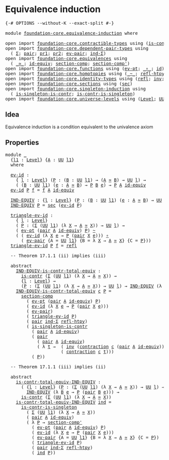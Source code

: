 # Equivalence induction

<pre class="Agda"><a id="34" class="Symbol">{-#</a> <a id="38" class="Keyword">OPTIONS</a> <a id="46" class="Pragma">--without-K</a> <a id="58" class="Pragma">--exact-split</a> <a id="72" class="Symbol">#-}</a>

<a id="77" class="Keyword">module</a> <a id="84" href="foundation-core.equivalence-induction.html" class="Module">foundation-core.equivalence-induction</a> <a id="122" class="Keyword">where</a>

<a id="129" class="Keyword">open</a> <a id="134" class="Keyword">import</a> <a id="141" href="foundation-core.contractible-types.html" class="Module">foundation-core.contractible-types</a> <a id="176" class="Keyword">using</a> <a id="182" class="Symbol">(</a><a id="183" href="foundation-core.contractible-types.html#992" class="Function">is-contr</a><a id="191" class="Symbol">;</a> <a id="193" href="foundation-core.contractible-types.html#1427" class="Function">contraction</a><a id="204" class="Symbol">)</a>
<a id="206" class="Keyword">open</a> <a id="211" class="Keyword">import</a> <a id="218" href="foundation-core.dependent-pair-types.html" class="Module">foundation-core.dependent-pair-types</a> <a id="255" class="Keyword">using</a>
  <a id="263" class="Symbol">(</a> <a id="265" href="foundation-core.dependent-pair-types.html#502" class="Record">Σ</a><a id="266" class="Symbol">;</a> <a id="268" href="foundation-core.dependent-pair-types.html#575" class="InductiveConstructor">pair</a><a id="272" class="Symbol">;</a> <a id="274" href="foundation-core.dependent-pair-types.html#592" class="Field">pr1</a><a id="277" class="Symbol">;</a> <a id="279" href="foundation-core.dependent-pair-types.html#604" class="Field">pr2</a><a id="282" class="Symbol">;</a> <a id="284" href="foundation-core.dependent-pair-types.html#853" class="Function">ev-pair</a><a id="291" class="Symbol">;</a> <a id="293" href="foundation-core.dependent-pair-types.html#687" class="Function">ind-Σ</a><a id="298" class="Symbol">)</a>
<a id="300" class="Keyword">open</a> <a id="305" class="Keyword">import</a> <a id="312" href="foundation-core.equivalences.html" class="Module">foundation-core.equivalences</a> <a id="341" class="Keyword">using</a>
  <a id="349" class="Symbol">(</a> <a id="351" href="foundation-core.equivalences.html#1607" class="Function Operator">_≃_</a><a id="354" class="Symbol">;</a> <a id="356" href="foundation-core.equivalences.html#2480" class="Function">id-equiv</a><a id="364" class="Symbol">;</a> <a id="366" href="foundation-core.equivalences.html#6162" class="Function">section-comp</a><a id="378" class="Symbol">;</a> <a id="380" href="foundation-core.equivalences.html#6335" class="Function">section-comp&#39;</a><a id="393" class="Symbol">)</a>
<a id="395" class="Keyword">open</a> <a id="400" class="Keyword">import</a> <a id="407" href="foundation-core.functions.html" class="Module">foundation-core.functions</a> <a id="433" class="Keyword">using</a> <a id="439" class="Symbol">(</a><a id="440" href="foundation-core.functions.html#622" class="Function">ev-pt</a><a id="445" class="Symbol">;</a> <a id="447" href="foundation-core.functions.html#407" class="Function Operator">_∘_</a><a id="450" class="Symbol">;</a> <a id="452" href="foundation-core.functions.html#309" class="Function">id</a><a id="454" class="Symbol">)</a>
<a id="456" class="Keyword">open</a> <a id="461" class="Keyword">import</a> <a id="468" href="foundation-core.homotopies.html" class="Module">foundation-core.homotopies</a> <a id="495" class="Keyword">using</a> <a id="501" class="Symbol">(</a><a id="502" href="foundation-core.homotopies.html#467" class="Function Operator">_~_</a><a id="505" class="Symbol">;</a> <a id="507" href="foundation-core.homotopies.html#632" class="Function">refl-htpy</a><a id="516" class="Symbol">)</a>
<a id="518" class="Keyword">open</a> <a id="523" class="Keyword">import</a> <a id="530" href="foundation-core.identity-types.html" class="Module">foundation-core.identity-types</a> <a id="561" class="Keyword">using</a> <a id="567" class="Symbol">(</a><a id="568" href="foundation-core.identity-types.html#694" class="InductiveConstructor">refl</a><a id="572" class="Symbol">;</a> <a id="574" href="foundation-core.identity-types.html#1552" class="Function">inv</a><a id="577" class="Symbol">;</a> <a id="579" href="foundation-core.identity-types.html#1239" class="Function Operator">_∙_</a><a id="582" class="Symbol">)</a>
<a id="584" class="Keyword">open</a> <a id="589" class="Keyword">import</a> <a id="596" href="foundation-core.sections.html" class="Module">foundation-core.sections</a> <a id="621" class="Keyword">using</a> <a id="627" class="Symbol">(</a><a id="628" href="foundation-core.sections.html#521" class="Function">sec</a><a id="631" class="Symbol">)</a>
<a id="633" class="Keyword">open</a> <a id="638" class="Keyword">import</a> <a id="645" href="foundation-core.singleton-induction.html" class="Module">foundation-core.singleton-induction</a> <a id="681" class="Keyword">using</a>
  <a id="689" class="Symbol">(</a> <a id="691" href="foundation-core.singleton-induction.html#2039" class="Function">is-singleton-is-contr</a><a id="712" class="Symbol">;</a> <a id="714" href="foundation-core.singleton-induction.html#2563" class="Function">is-contr-is-singleton</a><a id="735" class="Symbol">)</a>
<a id="737" class="Keyword">open</a> <a id="742" class="Keyword">import</a> <a id="749" href="foundation-core.universe-levels.html" class="Module">foundation-core.universe-levels</a> <a id="781" class="Keyword">using</a> <a id="787" class="Symbol">(</a><a id="788" href="Agda.Primitive.html#597" class="Postulate">Level</a><a id="793" class="Symbol">;</a> <a id="795" href="foundation-core.universe-levels.html#222" class="Primitive">UU</a><a id="797" class="Symbol">)</a>
</pre>
## Idea

Equivalence induction is a condition equivalent to the univalence axiom

## Properties

<pre class="Agda"><a id="909" class="Keyword">module</a> <a id="916" href="foundation-core.equivalence-induction.html#916" class="Module">_</a>
  <a id="920" class="Symbol">{</a><a id="921" href="foundation-core.equivalence-induction.html#921" class="Bound">l1</a> <a id="924" class="Symbol">:</a> <a id="926" href="Agda.Primitive.html#597" class="Postulate">Level</a><a id="931" class="Symbol">}</a> <a id="933" class="Symbol">{</a><a id="934" href="foundation-core.equivalence-induction.html#934" class="Bound">A</a> <a id="936" class="Symbol">:</a> <a id="938" href="foundation-core.universe-levels.html#222" class="Primitive">UU</a> <a id="941" href="foundation-core.equivalence-induction.html#921" class="Bound">l1</a><a id="943" class="Symbol">}</a>
  <a id="947" class="Keyword">where</a>

  <a id="956" href="foundation-core.equivalence-induction.html#956" class="Function">ev-id</a> <a id="962" class="Symbol">:</a>
    <a id="968" class="Symbol">{</a> <a id="970" href="foundation-core.equivalence-induction.html#970" class="Bound">l</a> <a id="972" class="Symbol">:</a> <a id="974" href="Agda.Primitive.html#597" class="Postulate">Level</a><a id="979" class="Symbol">}</a> <a id="981" class="Symbol">(</a><a id="982" href="foundation-core.equivalence-induction.html#982" class="Bound">P</a> <a id="984" class="Symbol">:</a> <a id="986" class="Symbol">(</a><a id="987" href="foundation-core.equivalence-induction.html#987" class="Bound">B</a> <a id="989" class="Symbol">:</a> <a id="991" href="foundation-core.universe-levels.html#222" class="Primitive">UU</a> <a id="994" href="foundation-core.equivalence-induction.html#921" class="Bound">l1</a><a id="996" class="Symbol">)</a> <a id="998" class="Symbol">→</a> <a id="1000" class="Symbol">(</a><a id="1001" href="foundation-core.equivalence-induction.html#934" class="Bound">A</a> <a id="1003" href="foundation-core.equivalences.html#1607" class="Function Operator">≃</a> <a id="1005" href="foundation-core.equivalence-induction.html#987" class="Bound">B</a><a id="1006" class="Symbol">)</a> <a id="1008" class="Symbol">→</a> <a id="1010" href="foundation-core.universe-levels.html#222" class="Primitive">UU</a> <a id="1013" href="foundation-core.equivalence-induction.html#970" class="Bound">l</a><a id="1014" class="Symbol">)</a> <a id="1016" class="Symbol">→</a>
    <a id="1022" class="Symbol">(</a> <a id="1024" class="Symbol">(</a><a id="1025" href="foundation-core.equivalence-induction.html#1025" class="Bound">B</a> <a id="1027" class="Symbol">:</a> <a id="1029" href="foundation-core.universe-levels.html#222" class="Primitive">UU</a> <a id="1032" href="foundation-core.equivalence-induction.html#921" class="Bound">l1</a><a id="1034" class="Symbol">)</a> <a id="1036" class="Symbol">(</a><a id="1037" href="foundation-core.equivalence-induction.html#1037" class="Bound">e</a> <a id="1039" class="Symbol">:</a> <a id="1041" href="foundation-core.equivalence-induction.html#934" class="Bound">A</a> <a id="1043" href="foundation-core.equivalences.html#1607" class="Function Operator">≃</a> <a id="1045" href="foundation-core.equivalence-induction.html#1025" class="Bound">B</a><a id="1046" class="Symbol">)</a> <a id="1048" class="Symbol">→</a> <a id="1050" href="foundation-core.equivalence-induction.html#982" class="Bound">P</a> <a id="1052" href="foundation-core.equivalence-induction.html#1025" class="Bound">B</a> <a id="1054" href="foundation-core.equivalence-induction.html#1037" class="Bound">e</a><a id="1055" class="Symbol">)</a> <a id="1057" class="Symbol">→</a> <a id="1059" href="foundation-core.equivalence-induction.html#982" class="Bound">P</a> <a id="1061" href="foundation-core.equivalence-induction.html#934" class="Bound">A</a> <a id="1063" href="foundation-core.equivalences.html#2480" class="Function">id-equiv</a>
  <a id="1074" href="foundation-core.equivalence-induction.html#956" class="Function">ev-id</a> <a id="1080" href="foundation-core.equivalence-induction.html#1080" class="Bound">P</a> <a id="1082" href="foundation-core.equivalence-induction.html#1082" class="Bound">f</a> <a id="1084" class="Symbol">=</a> <a id="1086" href="foundation-core.equivalence-induction.html#1082" class="Bound">f</a> <a id="1088" href="foundation-core.equivalence-induction.html#934" class="Bound">A</a> <a id="1090" href="foundation-core.equivalences.html#2480" class="Function">id-equiv</a>
  
  <a id="1104" href="foundation-core.equivalence-induction.html#1104" class="Function">IND-EQUIV</a> <a id="1114" class="Symbol">:</a> <a id="1116" class="Symbol">{</a><a id="1117" href="foundation-core.equivalence-induction.html#1117" class="Bound">l</a> <a id="1119" class="Symbol">:</a> <a id="1121" href="Agda.Primitive.html#597" class="Postulate">Level</a><a id="1126" class="Symbol">}</a> <a id="1128" class="Symbol">(</a><a id="1129" href="foundation-core.equivalence-induction.html#1129" class="Bound">P</a> <a id="1131" class="Symbol">:</a> <a id="1133" class="Symbol">(</a><a id="1134" href="foundation-core.equivalence-induction.html#1134" class="Bound">B</a> <a id="1136" class="Symbol">:</a> <a id="1138" href="foundation-core.universe-levels.html#222" class="Primitive">UU</a> <a id="1141" href="foundation-core.equivalence-induction.html#921" class="Bound">l1</a><a id="1143" class="Symbol">)</a> <a id="1145" class="Symbol">(</a><a id="1146" href="foundation-core.equivalence-induction.html#1146" class="Bound">e</a> <a id="1148" class="Symbol">:</a> <a id="1150" href="foundation-core.equivalence-induction.html#934" class="Bound">A</a> <a id="1152" href="foundation-core.equivalences.html#1607" class="Function Operator">≃</a> <a id="1154" href="foundation-core.equivalence-induction.html#1134" class="Bound">B</a><a id="1155" class="Symbol">)</a> <a id="1157" class="Symbol">→</a> <a id="1159" href="foundation-core.universe-levels.html#222" class="Primitive">UU</a> <a id="1162" href="foundation-core.equivalence-induction.html#1117" class="Bound">l</a><a id="1163" class="Symbol">)</a> <a id="1165" class="Symbol">→</a> <a id="1167" href="foundation-core.universe-levels.html#222" class="Primitive">UU</a> <a id="1170" class="Symbol">_</a>
  <a id="1174" href="foundation-core.equivalence-induction.html#1104" class="Function">IND-EQUIV</a> <a id="1184" href="foundation-core.equivalence-induction.html#1184" class="Bound">P</a> <a id="1186" class="Symbol">=</a> <a id="1188" href="foundation-core.sections.html#521" class="Function">sec</a> <a id="1192" class="Symbol">(</a><a id="1193" href="foundation-core.equivalence-induction.html#956" class="Function">ev-id</a> <a id="1199" href="foundation-core.equivalence-induction.html#1184" class="Bound">P</a><a id="1200" class="Symbol">)</a>
  
  <a id="1207" href="foundation-core.equivalence-induction.html#1207" class="Function">triangle-ev-id</a> <a id="1222" class="Symbol">:</a>
    <a id="1228" class="Symbol">{</a> <a id="1230" href="foundation-core.equivalence-induction.html#1230" class="Bound">l</a> <a id="1232" class="Symbol">:</a> <a id="1234" href="Agda.Primitive.html#597" class="Postulate">Level</a><a id="1239" class="Symbol">}</a>
    <a id="1245" class="Symbol">(</a> <a id="1247" href="foundation-core.equivalence-induction.html#1247" class="Bound">P</a> <a id="1249" class="Symbol">:</a> <a id="1251" class="Symbol">(</a><a id="1252" href="foundation-core.dependent-pair-types.html#502" class="Record">Σ</a> <a id="1254" class="Symbol">(</a><a id="1255" href="foundation-core.universe-levels.html#222" class="Primitive">UU</a> <a id="1258" href="foundation-core.equivalence-induction.html#921" class="Bound">l1</a><a id="1260" class="Symbol">)</a> <a id="1262" class="Symbol">(λ</a> <a id="1265" href="foundation-core.equivalence-induction.html#1265" class="Bound">X</a> <a id="1267" class="Symbol">→</a> <a id="1269" href="foundation-core.equivalence-induction.html#934" class="Bound">A</a> <a id="1271" href="foundation-core.equivalences.html#1607" class="Function Operator">≃</a> <a id="1273" href="foundation-core.equivalence-induction.html#1265" class="Bound">X</a><a id="1274" class="Symbol">))</a> <a id="1277" class="Symbol">→</a> <a id="1279" href="foundation-core.universe-levels.html#222" class="Primitive">UU</a> <a id="1282" href="foundation-core.equivalence-induction.html#1230" class="Bound">l</a><a id="1283" class="Symbol">)</a> <a id="1285" class="Symbol">→</a>
    <a id="1291" class="Symbol">(</a> <a id="1293" href="foundation-core.functions.html#622" class="Function">ev-pt</a> <a id="1299" class="Symbol">(</a><a id="1300" href="foundation-core.dependent-pair-types.html#575" class="InductiveConstructor">pair</a> <a id="1305" href="foundation-core.equivalence-induction.html#934" class="Bound">A</a> <a id="1307" href="foundation-core.equivalences.html#2480" class="Function">id-equiv</a><a id="1315" class="Symbol">)</a> <a id="1317" href="foundation-core.equivalence-induction.html#1247" class="Bound">P</a><a id="1318" class="Symbol">)</a> <a id="1320" href="foundation-core.homotopies.html#467" class="Function Operator">~</a>
    <a id="1326" class="Symbol">(</a> <a id="1328" class="Symbol">(</a> <a id="1330" href="foundation-core.equivalence-induction.html#956" class="Function">ev-id</a> <a id="1336" class="Symbol">(λ</a> <a id="1339" href="foundation-core.equivalence-induction.html#1339" class="Bound">X</a> <a id="1341" href="foundation-core.equivalence-induction.html#1341" class="Bound">e</a> <a id="1343" class="Symbol">→</a> <a id="1345" href="foundation-core.equivalence-induction.html#1247" class="Bound">P</a> <a id="1347" class="Symbol">(</a><a id="1348" href="foundation-core.dependent-pair-types.html#575" class="InductiveConstructor">pair</a> <a id="1353" href="foundation-core.equivalence-induction.html#1339" class="Bound">X</a> <a id="1355" href="foundation-core.equivalence-induction.html#1341" class="Bound">e</a><a id="1356" class="Symbol">)))</a> <a id="1360" href="foundation-core.functions.html#407" class="Function Operator">∘</a>
      <a id="1368" class="Symbol">(</a> <a id="1370" href="foundation-core.dependent-pair-types.html#853" class="Function">ev-pair</a> <a id="1378" class="Symbol">{</a><a id="1379" class="Argument">A</a> <a id="1381" class="Symbol">=</a> <a id="1383" href="foundation-core.universe-levels.html#222" class="Primitive">UU</a> <a id="1386" href="foundation-core.equivalence-induction.html#921" class="Bound">l1</a><a id="1388" class="Symbol">}</a> <a id="1390" class="Symbol">{</a><a id="1391" class="Argument">B</a> <a id="1393" class="Symbol">=</a> <a id="1395" class="Symbol">λ</a> <a id="1397" href="foundation-core.equivalence-induction.html#1397" class="Bound">X</a> <a id="1399" class="Symbol">→</a> <a id="1401" href="foundation-core.equivalence-induction.html#934" class="Bound">A</a> <a id="1403" href="foundation-core.equivalences.html#1607" class="Function Operator">≃</a> <a id="1405" href="foundation-core.equivalence-induction.html#1397" class="Bound">X</a><a id="1406" class="Symbol">}</a> <a id="1408" class="Symbol">{</a><a id="1409" class="Argument">C</a> <a id="1411" class="Symbol">=</a> <a id="1413" href="foundation-core.equivalence-induction.html#1247" class="Bound">P</a><a id="1414" class="Symbol">}))</a>
  <a id="1420" href="foundation-core.equivalence-induction.html#1207" class="Function">triangle-ev-id</a> <a id="1435" href="foundation-core.equivalence-induction.html#1435" class="Bound">P</a> <a id="1437" href="foundation-core.equivalence-induction.html#1437" class="Bound">f</a> <a id="1439" class="Symbol">=</a> <a id="1441" href="foundation-core.identity-types.html#694" class="InductiveConstructor">refl</a>

  <a id="1449" class="Comment">-- Theorem 17.1.1 (ii) implies (iii)</a>

  <a id="1489" class="Keyword">abstract</a>
    <a id="1502" href="foundation-core.equivalence-induction.html#1502" class="Function">IND-EQUIV-is-contr-total-equiv</a> <a id="1533" class="Symbol">:</a>
      <a id="1541" href="foundation-core.contractible-types.html#992" class="Function">is-contr</a> <a id="1550" class="Symbol">(</a><a id="1551" href="foundation-core.dependent-pair-types.html#502" class="Record">Σ</a> <a id="1553" class="Symbol">(</a><a id="1554" href="foundation-core.universe-levels.html#222" class="Primitive">UU</a> <a id="1557" href="foundation-core.equivalence-induction.html#921" class="Bound">l1</a><a id="1559" class="Symbol">)</a> <a id="1561" class="Symbol">(λ</a> <a id="1564" href="foundation-core.equivalence-induction.html#1564" class="Bound">X</a> <a id="1566" class="Symbol">→</a> <a id="1568" href="foundation-core.equivalence-induction.html#934" class="Bound">A</a> <a id="1570" href="foundation-core.equivalences.html#1607" class="Function Operator">≃</a> <a id="1572" href="foundation-core.equivalence-induction.html#1564" class="Bound">X</a><a id="1573" class="Symbol">))</a> <a id="1576" class="Symbol">→</a>
      <a id="1584" class="Symbol">{</a><a id="1585" href="foundation-core.equivalence-induction.html#1585" class="Bound">l</a> <a id="1587" class="Symbol">:</a> <a id="1589" href="Agda.Primitive.html#597" class="Postulate">Level</a><a id="1594" class="Symbol">}</a> <a id="1596" class="Symbol">→</a>
      <a id="1604" class="Symbol">(</a><a id="1605" href="foundation-core.equivalence-induction.html#1605" class="Bound">P</a> <a id="1607" class="Symbol">:</a> <a id="1609" class="Symbol">(</a><a id="1610" href="foundation-core.dependent-pair-types.html#502" class="Record">Σ</a> <a id="1612" class="Symbol">(</a><a id="1613" href="foundation-core.universe-levels.html#222" class="Primitive">UU</a> <a id="1616" href="foundation-core.equivalence-induction.html#921" class="Bound">l1</a><a id="1618" class="Symbol">)</a> <a id="1620" class="Symbol">(λ</a> <a id="1623" href="foundation-core.equivalence-induction.html#1623" class="Bound">X</a> <a id="1625" class="Symbol">→</a> <a id="1627" href="foundation-core.equivalence-induction.html#934" class="Bound">A</a> <a id="1629" href="foundation-core.equivalences.html#1607" class="Function Operator">≃</a> <a id="1631" href="foundation-core.equivalence-induction.html#1623" class="Bound">X</a><a id="1632" class="Symbol">))</a> <a id="1635" class="Symbol">→</a> <a id="1637" href="foundation-core.universe-levels.html#222" class="Primitive">UU</a> <a id="1640" href="foundation-core.equivalence-induction.html#1585" class="Bound">l</a><a id="1641" class="Symbol">)</a> <a id="1643" class="Symbol">→</a> <a id="1645" href="foundation-core.equivalence-induction.html#1104" class="Function">IND-EQUIV</a> <a id="1655" class="Symbol">(λ</a> <a id="1658" href="foundation-core.equivalence-induction.html#1658" class="Bound">B</a> <a id="1660" href="foundation-core.equivalence-induction.html#1660" class="Bound">e</a> <a id="1662" class="Symbol">→</a> <a id="1664" href="foundation-core.equivalence-induction.html#1605" class="Bound">P</a> <a id="1666" class="Symbol">(</a><a id="1667" href="foundation-core.dependent-pair-types.html#575" class="InductiveConstructor">pair</a> <a id="1672" href="foundation-core.equivalence-induction.html#1658" class="Bound">B</a> <a id="1674" href="foundation-core.equivalence-induction.html#1660" class="Bound">e</a><a id="1675" class="Symbol">))</a>
    <a id="1682" href="foundation-core.equivalence-induction.html#1502" class="Function">IND-EQUIV-is-contr-total-equiv</a> <a id="1713" href="foundation-core.equivalence-induction.html#1713" class="Bound">c</a> <a id="1715" href="foundation-core.equivalence-induction.html#1715" class="Bound">P</a> <a id="1717" class="Symbol">=</a>
      <a id="1725" href="foundation-core.equivalences.html#6162" class="Function">section-comp</a>
        <a id="1746" class="Symbol">(</a> <a id="1748" href="foundation-core.functions.html#622" class="Function">ev-pt</a> <a id="1754" class="Symbol">(</a><a id="1755" href="foundation-core.dependent-pair-types.html#575" class="InductiveConstructor">pair</a> <a id="1760" href="foundation-core.equivalence-induction.html#934" class="Bound">A</a> <a id="1762" href="foundation-core.equivalences.html#2480" class="Function">id-equiv</a><a id="1770" class="Symbol">)</a> <a id="1772" href="foundation-core.equivalence-induction.html#1715" class="Bound">P</a><a id="1773" class="Symbol">)</a>
        <a id="1783" class="Symbol">(</a> <a id="1785" href="foundation-core.equivalence-induction.html#956" class="Function">ev-id</a> <a id="1791" class="Symbol">(λ</a> <a id="1794" href="foundation-core.equivalence-induction.html#1794" class="Bound">X</a> <a id="1796" href="foundation-core.equivalence-induction.html#1796" class="Bound">e</a> <a id="1798" class="Symbol">→</a> <a id="1800" href="foundation-core.equivalence-induction.html#1715" class="Bound">P</a> <a id="1802" class="Symbol">(</a><a id="1803" href="foundation-core.dependent-pair-types.html#575" class="InductiveConstructor">pair</a> <a id="1808" href="foundation-core.equivalence-induction.html#1794" class="Bound">X</a> <a id="1810" href="foundation-core.equivalence-induction.html#1796" class="Bound">e</a><a id="1811" class="Symbol">)))</a>
        <a id="1823" class="Symbol">(</a> <a id="1825" href="foundation-core.dependent-pair-types.html#853" class="Function">ev-pair</a><a id="1832" class="Symbol">)</a>
        <a id="1842" class="Symbol">(</a> <a id="1844" href="foundation-core.equivalence-induction.html#1207" class="Function">triangle-ev-id</a> <a id="1859" href="foundation-core.equivalence-induction.html#1715" class="Bound">P</a><a id="1860" class="Symbol">)</a>
        <a id="1870" class="Symbol">(</a> <a id="1872" href="foundation-core.dependent-pair-types.html#575" class="InductiveConstructor">pair</a> <a id="1877" href="foundation-core.dependent-pair-types.html#687" class="Function">ind-Σ</a> <a id="1883" href="foundation-core.homotopies.html#632" class="Function">refl-htpy</a><a id="1892" class="Symbol">)</a>
        <a id="1902" class="Symbol">(</a> <a id="1904" href="foundation-core.singleton-induction.html#2039" class="Function">is-singleton-is-contr</a>
          <a id="1936" class="Symbol">(</a> <a id="1938" href="foundation-core.dependent-pair-types.html#575" class="InductiveConstructor">pair</a> <a id="1943" href="foundation-core.equivalence-induction.html#934" class="Bound">A</a> <a id="1945" href="foundation-core.equivalences.html#2480" class="Function">id-equiv</a><a id="1953" class="Symbol">)</a>
          <a id="1965" class="Symbol">(</a> <a id="1967" href="foundation-core.dependent-pair-types.html#575" class="InductiveConstructor">pair</a>
            <a id="1984" class="Symbol">(</a> <a id="1986" href="foundation-core.dependent-pair-types.html#575" class="InductiveConstructor">pair</a> <a id="1991" href="foundation-core.equivalence-induction.html#934" class="Bound">A</a> <a id="1993" href="foundation-core.equivalences.html#2480" class="Function">id-equiv</a><a id="2001" class="Symbol">)</a>
            <a id="2015" class="Symbol">(</a> <a id="2017" class="Symbol">λ</a> <a id="2019" href="foundation-core.equivalence-induction.html#2019" class="Bound">t</a> <a id="2021" class="Symbol">→</a>  <a id="2024" class="Symbol">(</a> <a id="2026" href="foundation-core.identity-types.html#1552" class="Function">inv</a> <a id="2030" class="Symbol">(</a><a id="2031" href="foundation-core.contractible-types.html#1427" class="Function">contraction</a> <a id="2043" href="foundation-core.equivalence-induction.html#1713" class="Bound">c</a> <a id="2045" class="Symbol">(</a><a id="2046" href="foundation-core.dependent-pair-types.html#575" class="InductiveConstructor">pair</a> <a id="2051" href="foundation-core.equivalence-induction.html#934" class="Bound">A</a> <a id="2053" href="foundation-core.equivalences.html#2480" class="Function">id-equiv</a><a id="2061" class="Symbol">)))</a> <a id="2065" href="foundation-core.identity-types.html#1239" class="Function Operator">∙</a>
                     <a id="2088" class="Symbol">(</a> <a id="2090" href="foundation-core.contractible-types.html#1427" class="Function">contraction</a> <a id="2102" href="foundation-core.equivalence-induction.html#1713" class="Bound">c</a> <a id="2104" href="foundation-core.equivalence-induction.html#2019" class="Bound">t</a><a id="2105" class="Symbol">)))</a>
          <a id="2119" class="Symbol">(</a> <a id="2121" href="foundation-core.equivalence-induction.html#1715" class="Bound">P</a><a id="2122" class="Symbol">))</a>

  <a id="2128" class="Comment">-- Theorem 17.1.1 (iii) implies (ii)</a>

  <a id="2168" class="Keyword">abstract</a>
    <a id="2181" href="foundation-core.equivalence-induction.html#2181" class="Function">is-contr-total-equiv-IND-EQUIV</a> <a id="2212" class="Symbol">:</a>
      <a id="2220" class="Symbol">(</a> <a id="2222" class="Symbol">{</a><a id="2223" href="foundation-core.equivalence-induction.html#2223" class="Bound">l</a> <a id="2225" class="Symbol">:</a> <a id="2227" href="Agda.Primitive.html#597" class="Postulate">Level</a><a id="2232" class="Symbol">}</a> <a id="2234" class="Symbol">(</a><a id="2235" href="foundation-core.equivalence-induction.html#2235" class="Bound">P</a> <a id="2237" class="Symbol">:</a> <a id="2239" class="Symbol">(</a><a id="2240" href="foundation-core.dependent-pair-types.html#502" class="Record">Σ</a> <a id="2242" class="Symbol">(</a><a id="2243" href="foundation-core.universe-levels.html#222" class="Primitive">UU</a> <a id="2246" href="foundation-core.equivalence-induction.html#921" class="Bound">l1</a><a id="2248" class="Symbol">)</a> <a id="2250" class="Symbol">(λ</a> <a id="2253" href="foundation-core.equivalence-induction.html#2253" class="Bound">X</a> <a id="2255" class="Symbol">→</a> <a id="2257" href="foundation-core.equivalence-induction.html#934" class="Bound">A</a> <a id="2259" href="foundation-core.equivalences.html#1607" class="Function Operator">≃</a> <a id="2261" href="foundation-core.equivalence-induction.html#2253" class="Bound">X</a><a id="2262" class="Symbol">))</a> <a id="2265" class="Symbol">→</a> <a id="2267" href="foundation-core.universe-levels.html#222" class="Primitive">UU</a> <a id="2270" href="foundation-core.equivalence-induction.html#2223" class="Bound">l</a><a id="2271" class="Symbol">)</a> <a id="2273" class="Symbol">→</a>
        <a id="2283" href="foundation-core.equivalence-induction.html#1104" class="Function">IND-EQUIV</a> <a id="2293" class="Symbol">(λ</a> <a id="2296" href="foundation-core.equivalence-induction.html#2296" class="Bound">B</a> <a id="2298" href="foundation-core.equivalence-induction.html#2298" class="Bound">e</a> <a id="2300" class="Symbol">→</a> <a id="2302" href="foundation-core.equivalence-induction.html#2235" class="Bound">P</a> <a id="2304" class="Symbol">(</a><a id="2305" href="foundation-core.dependent-pair-types.html#575" class="InductiveConstructor">pair</a> <a id="2310" href="foundation-core.equivalence-induction.html#2296" class="Bound">B</a> <a id="2312" href="foundation-core.equivalence-induction.html#2298" class="Bound">e</a><a id="2313" class="Symbol">)))</a> <a id="2317" class="Symbol">→</a>
      <a id="2325" href="foundation-core.contractible-types.html#992" class="Function">is-contr</a> <a id="2334" class="Symbol">(</a><a id="2335" href="foundation-core.dependent-pair-types.html#502" class="Record">Σ</a> <a id="2337" class="Symbol">(</a><a id="2338" href="foundation-core.universe-levels.html#222" class="Primitive">UU</a> <a id="2341" href="foundation-core.equivalence-induction.html#921" class="Bound">l1</a><a id="2343" class="Symbol">)</a> <a id="2345" class="Symbol">(λ</a> <a id="2348" href="foundation-core.equivalence-induction.html#2348" class="Bound">X</a> <a id="2350" class="Symbol">→</a> <a id="2352" href="foundation-core.equivalence-induction.html#934" class="Bound">A</a> <a id="2354" href="foundation-core.equivalences.html#1607" class="Function Operator">≃</a> <a id="2356" href="foundation-core.equivalence-induction.html#2348" class="Bound">X</a><a id="2357" class="Symbol">))</a>
    <a id="2364" href="foundation-core.equivalence-induction.html#2181" class="Function">is-contr-total-equiv-IND-EQUIV</a> <a id="2395" href="foundation-core.equivalence-induction.html#2395" class="Bound">ind</a> <a id="2399" class="Symbol">=</a>
      <a id="2407" href="foundation-core.singleton-induction.html#2563" class="Function">is-contr-is-singleton</a>
        <a id="2437" class="Symbol">(</a> <a id="2439" href="foundation-core.dependent-pair-types.html#502" class="Record">Σ</a> <a id="2441" class="Symbol">(</a><a id="2442" href="foundation-core.universe-levels.html#222" class="Primitive">UU</a> <a id="2445" href="foundation-core.equivalence-induction.html#921" class="Bound">l1</a><a id="2447" class="Symbol">)</a> <a id="2449" class="Symbol">(λ</a> <a id="2452" href="foundation-core.equivalence-induction.html#2452" class="Bound">X</a> <a id="2454" class="Symbol">→</a> <a id="2456" href="foundation-core.equivalence-induction.html#934" class="Bound">A</a> <a id="2458" href="foundation-core.equivalences.html#1607" class="Function Operator">≃</a> <a id="2460" href="foundation-core.equivalence-induction.html#2452" class="Bound">X</a><a id="2461" class="Symbol">))</a>
        <a id="2472" class="Symbol">(</a> <a id="2474" href="foundation-core.dependent-pair-types.html#575" class="InductiveConstructor">pair</a> <a id="2479" href="foundation-core.equivalence-induction.html#934" class="Bound">A</a> <a id="2481" href="foundation-core.equivalences.html#2480" class="Function">id-equiv</a><a id="2489" class="Symbol">)</a>
        <a id="2499" class="Symbol">(</a> <a id="2501" class="Symbol">λ</a> <a id="2503" href="foundation-core.equivalence-induction.html#2503" class="Bound">P</a> <a id="2505" class="Symbol">→</a> <a id="2507" href="foundation-core.equivalences.html#6335" class="Function">section-comp&#39;</a>
          <a id="2531" class="Symbol">(</a> <a id="2533" href="foundation-core.functions.html#622" class="Function">ev-pt</a> <a id="2539" class="Symbol">(</a><a id="2540" href="foundation-core.dependent-pair-types.html#575" class="InductiveConstructor">pair</a> <a id="2545" href="foundation-core.equivalence-induction.html#934" class="Bound">A</a> <a id="2547" href="foundation-core.equivalences.html#2480" class="Function">id-equiv</a><a id="2555" class="Symbol">)</a> <a id="2557" href="foundation-core.equivalence-induction.html#2503" class="Bound">P</a><a id="2558" class="Symbol">)</a>
          <a id="2570" class="Symbol">(</a> <a id="2572" href="foundation-core.equivalence-induction.html#956" class="Function">ev-id</a> <a id="2578" class="Symbol">(λ</a> <a id="2581" href="foundation-core.equivalence-induction.html#2581" class="Bound">X</a> <a id="2583" href="foundation-core.equivalence-induction.html#2583" class="Bound">e</a> <a id="2585" class="Symbol">→</a> <a id="2587" href="foundation-core.equivalence-induction.html#2503" class="Bound">P</a> <a id="2589" class="Symbol">(</a><a id="2590" href="foundation-core.dependent-pair-types.html#575" class="InductiveConstructor">pair</a> <a id="2595" href="foundation-core.equivalence-induction.html#2581" class="Bound">X</a> <a id="2597" href="foundation-core.equivalence-induction.html#2583" class="Bound">e</a><a id="2598" class="Symbol">)))</a>
          <a id="2612" class="Symbol">(</a> <a id="2614" href="foundation-core.dependent-pair-types.html#853" class="Function">ev-pair</a> <a id="2622" class="Symbol">{</a><a id="2623" class="Argument">A</a> <a id="2625" class="Symbol">=</a> <a id="2627" href="foundation-core.universe-levels.html#222" class="Primitive">UU</a> <a id="2630" href="foundation-core.equivalence-induction.html#921" class="Bound">l1</a><a id="2632" class="Symbol">}</a> <a id="2634" class="Symbol">{</a><a id="2635" class="Argument">B</a> <a id="2637" class="Symbol">=</a> <a id="2639" class="Symbol">λ</a> <a id="2641" href="foundation-core.equivalence-induction.html#2641" class="Bound">X</a> <a id="2643" class="Symbol">→</a> <a id="2645" href="foundation-core.equivalence-induction.html#934" class="Bound">A</a> <a id="2647" href="foundation-core.equivalences.html#1607" class="Function Operator">≃</a> <a id="2649" href="foundation-core.equivalence-induction.html#2641" class="Bound">X</a><a id="2650" class="Symbol">}</a> <a id="2652" class="Symbol">{</a><a id="2653" class="Argument">C</a> <a id="2655" class="Symbol">=</a> <a id="2657" href="foundation-core.equivalence-induction.html#2503" class="Bound">P</a><a id="2658" class="Symbol">})</a>
          <a id="2671" class="Symbol">(</a> <a id="2673" href="foundation-core.equivalence-induction.html#1207" class="Function">triangle-ev-id</a> <a id="2688" href="foundation-core.equivalence-induction.html#2503" class="Bound">P</a><a id="2689" class="Symbol">)</a>
          <a id="2701" class="Symbol">(</a> <a id="2703" href="foundation-core.dependent-pair-types.html#575" class="InductiveConstructor">pair</a> <a id="2708" href="foundation-core.dependent-pair-types.html#687" class="Function">ind-Σ</a> <a id="2714" href="foundation-core.homotopies.html#632" class="Function">refl-htpy</a><a id="2723" class="Symbol">)</a>
          <a id="2735" class="Symbol">(</a> <a id="2737" href="foundation-core.equivalence-induction.html#2395" class="Bound">ind</a> <a id="2741" href="foundation-core.equivalence-induction.html#2503" class="Bound">P</a><a id="2742" class="Symbol">))</a>
</pre>